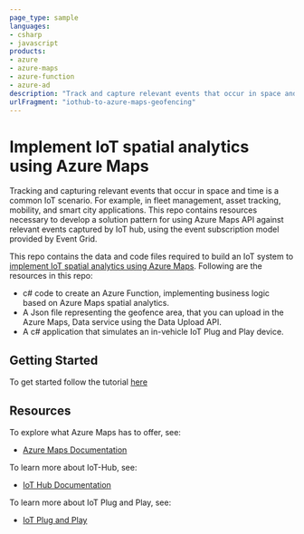 ```yaml
---
page_type: sample
languages:
- csharp
- javascript
products:
- azure
- azure-maps
- azure-function
- azure-ad
description: "Track and capture relevant events that occur in space and time using Azure Maps spatial analytics services."
urlFragment: "iothub-to-azure-maps-geofencing"
---
```


# Implement IoT spatial analytics using Azure Maps

Tracking and capturing relevant events that occur in space and time is a common IoT scenario. For example, in fleet management, asset tracking, mobility, and smart city applications. This repo contains resources necessary to develop a solution pattern for using Azure Maps API against relevant events captured by IoT hub, using the event subscription model provided by Event Grid.

This repo contains the data and code files required to build an IoT system to [implement IoT spatial analytics using Azure Maps](https://docs.microsoft.com/azure/azure-maps/tutorial-iot-hub-maps). Following are the resources in this repo:

  * c# code to create an Azure Function, implementing business logic based on Azure Maps spatial analytics.
  * A Json file representing the geofence area, that you can upload in the Azure Maps, Data service using the Data Upload API.
  * A c# application that simulates an in-vehicle IoT Plug and Play device.


## Getting Started

To get started follow the tutorial [here](https://docs.microsoft.com/azure/azure-maps/tutorial-iot-hub-maps)


## Resources

To explore what Azure Maps has to offer, see:

* [Azure Maps Documentation](https://docs.microsoft.com/azure/azure-maps/)

To learn more about IoT-Hub, see:

* [IoT Hub Documentation](https://docs.microsoft.com/azure/iot-hub/)

To learn more about IoT Plug and Play, see:

* [IoT Plug and Play](https://aka.ms/iotpnpdocs)
